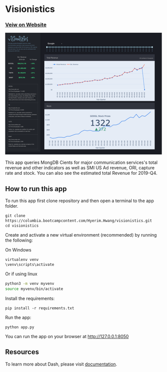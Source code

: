 # Visionistics 
### [Veiw on Website](https://visionistics.herokuapp.com/)
![demo.png](demo.png)

This app queries MongDB Cients for major communication services's total revenue and other indicators as well as SMI US Ad revenue, ORI, capture rate and stock. You can also see the estimated total Revenue for 2019-Q4.

## How to run this app

To run this app first clone repository and then open a terminal to the app folder.

```
git clone https://columbia.bootcampcontent.com/Hyerim.Hwang/visionistics.git
cd visionistics
```

Create and activate a new virtual environment (recommended) by running
the following:

On Windows

```
virtualenv venv 
\venv\scripts\activate
```

Or if using linux

```bash
python3 -m venv myvenv
source myvenv/bin/activate
```

Install the requirements:

```
pip install -r requirements.txt
```
Run the app:

```
python app.py
```
You can run the app on your browser at http://127.0.0.1:8050

## Resources

To learn more about Dash, please visit [documentation](https://plot.ly/dash).